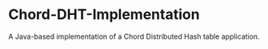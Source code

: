 # Chord-DHT-Implementation
A Java-based implementation of a Chord Distributed Hash table application.
